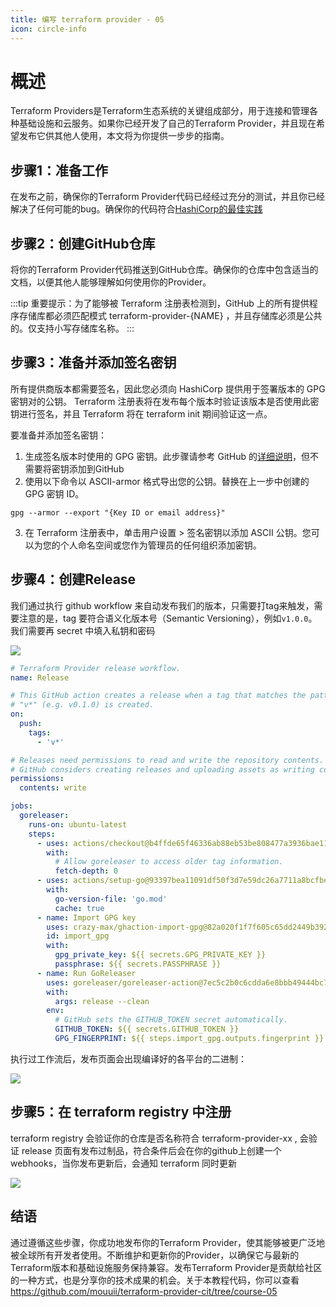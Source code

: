 ```yaml
---
title: 编写 terraform provider - 05
icon: circle-info
---
```


# 概述

Terraform Providers是Terraform生态系统的关键组成部分，用于连接和管理各种基础设施和云服务。如果你已经开发了自己的Terraform Provider，并且现在希望发布它供其他人使用，本文将为你提供一步步的指南。


## 步骤1：准备工作

在发布之前，确保你的Terraform Provider代码已经经过充分的测试，并且你已经解决了任何可能的bug。确保你的代码符合[HashiCorp的最佳实践](https://developer.hashicorp.com/terraform/tutorials/providers-plugin-framework/providers-plugin-framework-provider)

## 步骤2：创建GitHub仓库

将你的Terraform Provider代码推送到GitHub仓库。确保你的仓库中包含适当的文档，以便其他人能够理解如何使用你的Provider。

:::tip
重要提示：为了能够被 Terraform 注册表检测到，GitHub 上的所有提供程序存储库都必须匹配模式 terraform-provider-{NAME} ，并且存储库必须是公共的。仅支持小写存储库名称。
:::

## 步骤3：准备并添加签名密钥

所有提供商版本都需要签名，因此您必须向 HashiCorp 提供用于签署版本的 GPG 密钥对的公钥。 Terraform 注册表将在发布每个版本时验证该版本是否使用此密钥进行签名，并且 Terraform 将在 terraform init 期间验证这一点。

要准备并添加签名密钥：

1. 生成签名版本时使用的 GPG 密钥。此步骤请参考 GitHub 的[详细说明](https://docs.github.com/en/authentication/managing-commit-signature-verification/adding-a-gpg-key-to-your-github-account)，但不需要将密钥添加到GitHub
2. 使用以下命令以 ASCII-armor 格式导出您的公钥。替换在上一步中创建的 GPG 密钥 ID。

```shell
gpg --armor --export "{Key ID or email address}"
```

3. 在 Terraform 注册表中，单击用户设置 > 签名密钥以添加 ASCII 公钥。您可以为您的个人命名空间或您作为管理员的任何组织添加密钥。


## 步骤4：创建Release

我们通过执行 github workflow 来自动发布我们的版本，只需要打tag来触发，需要注意的是，tag 要符合语义化版本号（Semantic Versioning），例如`v1.0.0`。我们需要再 secret 中填入私钥和密码

![](https://cdn.jsdelivr.net/gh/mouuii/picture/%E6%88%AA%E5%B1%8F2023-12-08%20%E4%B8%8B%E5%8D%883.38.03.png)

```yaml
# Terraform Provider release workflow.
name: Release

# This GitHub action creates a release when a tag that matches the pattern
# "v*" (e.g. v0.1.0) is created.
on:
  push:
    tags:
      - 'v*'

# Releases need permissions to read and write the repository contents.
# GitHub considers creating releases and uploading assets as writing contents.
permissions:
  contents: write

jobs:
  goreleaser:
    runs-on: ubuntu-latest
    steps:
      - uses: actions/checkout@b4ffde65f46336ab88eb53be808477a3936bae11 # v4.1.1
        with:
          # Allow goreleaser to access older tag information.
          fetch-depth: 0
      - uses: actions/setup-go@93397bea11091df50f3d7e59dc26a7711a8bcfbe # v4.1.0
        with:
          go-version-file: 'go.mod'
          cache: true
      - name: Import GPG key
        uses: crazy-max/ghaction-import-gpg@82a020f1f7f605c65dd2449b392a52c3fcfef7ef # v6.0.0
        id: import_gpg
        with:
          gpg_private_key: ${{ secrets.GPG_PRIVATE_KEY }}
          passphrase: ${{ secrets.PASSPHRASE }}
      - name: Run GoReleaser
        uses: goreleaser/goreleaser-action@7ec5c2b0c6cdda6e8bbb49444bc797dd33d74dd8 # v5.0.0
        with:
          args: release --clean
        env:
          # GitHub sets the GITHUB_TOKEN secret automatically.
          GITHUB_TOKEN: ${{ secrets.GITHUB_TOKEN }}
          GPG_FINGERPRINT: ${{ steps.import_gpg.outputs.fingerprint }}
```

执行过工作流后，发布页面会出现编译好的各平台的二进制：

![](https://cdn.jsdelivr.net/gh/mouuii/picture/%E6%88%AA%E5%B1%8F2023-12-08%20%E4%B8%8B%E5%8D%883.35.24.png)

## 步骤5：在 terraform registry 中注册

terraform registry 会验证你的仓库是否名称符合 terraform-provider-xx , 会验证 release 页面有发布过制品，符合条件后会在你的github上创建一个 webhooks，当你发布更新后，会通知 terraform 同时更新

![](https://cdn.jsdelivr.net/gh/mouuii/picture/%E6%88%AA%E5%B1%8F2023-12-08%20%E4%B8%8B%E5%8D%883.40.56.png)



## 结语

通过遵循这些步骤，你成功地发布你的Terraform Provider，使其能够被更广泛地被全球所有开发者使用。不断维护和更新你的Provider，以确保它与最新的Terraform版本和基础设施服务保持兼容。发布Terraform Provider是贡献给社区的一种方式，也是分享你的技术成果的机会。关于本教程代码，你可以查看  https://github.com/mouuii/terraform-provider-cit/tree/course-05

